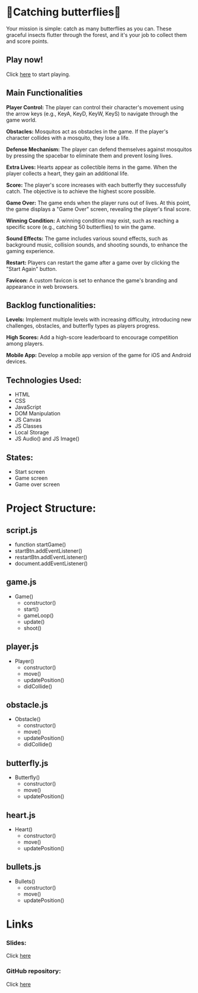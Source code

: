 # 🦋Catching butterflies🦋

Your mission is simple: catch as many butterflies as you can. These graceful insects flutter through the forest, and it's your job to collect them and score points.

## Play now!

Click [here](https://marinamun.github.io/catch-the-butterflies/) to start playing.

## Main Functionalities


**Player Control:** The player can control their character's movement using the arrow keys (e.g., KeyA, KeyD, KeyW, KeyS) to navigate through the game world.

**Obstacles:** Mosquitos act as obstacles in the game. If the player's character collides with a mosquito, they lose a life.

**Defense Mechanism:** The player can defend themselves against mosquitos by pressing the spacebar to eliminate them and prevent losing lives.

**Extra Lives:** Hearts appear as collectible items in the game. When the player collects a heart, they gain an additional life.

**Score:** The player's score increases with each butterfly they successfully catch. The objective is to achieve the highest score possible.

**Game Over:** The game ends when the player runs out of lives. At this point, the game displays a "Game Over" screen, revealing the player's final score.

**Winning Condition:** A winning condition may exist, such as reaching a specific score (e.g., catching 50 butterflies) to win the game.

**Sound Effects:** The game includes various sound effects, such as background music, collision sounds, and shooting sounds, to enhance the gaming experience.

**Restart:** Players can restart the game after a game over by clicking the "Start Again" button.

**Favicon:** A custom favicon is set to enhance the game's branding and appearance in web browsers.


## Backlog functionalities:

**Levels:** Implement multiple levels with increasing difficulty, introducing new challenges, obstacles, and butterfly types as players progress.

**High Scores:** Add a high-score leaderboard to encourage competition among players.

**Mobile App:** Develop a mobile app version of the game for iOS and Android devices.


## Technologies Used:

- HTML
- CSS
- JavaScript
- DOM Manipulation
- JS Canvas
- JS Classes
- Local Storage
- JS Audio() and JS Image()

## States:

- Start screen
- Game screen
- Game over screen

# Project Structure:

## script.js
* function startGame()
* startBtn.addEventListener()
* restartBtn.addEventListener()
* document.addEventListener()

## game.js
* Game()
    * constructor()
    * start()
    * gameLoop()
    * update()
    * shoot()

## player.js
* Player()
    * constructor()
    * move()
    * updatePosition()
    * didCollide()
    
## obstacle.js
* Obstacle()
    * constructor()
    * move()
    * updatePosition()
    * didCollide()

## butterfly.js
* Butterfly()
    * constructor()
    * move()
    * updatePosition()

## heart.js
* Heart()
    * constructor()
    * move()
    * updatePosition()

## bullets.js
* Bullets()
    * constructor()
    * move()
    * updatePosition()
    

# Links
### Slides:
Click [here](https://www.canva.com/design/DAFuuY8gWC0/Xli6knLpfNmoYBOMM9275g/edit?utm_content=DAFuuY8gWC0&utm_campaign=designshare&utm_medium=link2&utm_source=sharebutton)
### GitHub repository:
Click [here](https://github.com/marinamun/catch-the-butterflies)